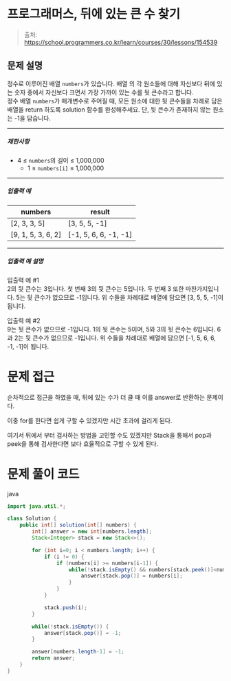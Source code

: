 # 프로그래머스, 뒤에 있는 큰 수 찾기

> 출처: https://school.programmers.co.kr/learn/courses/30/lessons/154539

## 문제 설명

정수로 이루어진 배열 `numbers`가 있습니다. 배열 의 각 원소들에 대해 자신보다 뒤에 있는 숫자 중에서 자신보다 크면서 가장 가까이 있는 수를 뒷 큰수라고 합니다.  
정수 배열 `numbers`가 매개변수로 주어질 때, 모든 원소에 대한 뒷 큰수들을 차례로 담은 배열을 return 하도록 solution 함수를 완성해주세요. 단, 뒷 큰수가 존재하지 않는 원소는 -1을 담습니다.

---

##### 제한사항

- 4 ≤ `numbers`의 길이 ≤ 1,000,000
  - 1 ≤ `numbers[i]` ≤ 1,000,000

---

##### 입출력 예

| numbers              | result                  |
| -------------------- | ----------------------- |
| \[2, 3, 3, 5\]       | \[3, 5, 5, -1\]         |
| \[9, 1, 5, 3, 6, 2\] | \[-1, 5, 6, 6, -1, -1\] |

---

##### 입출력 예 설명

입출력 예 #1  
2의 뒷 큰수는 3입니다. 첫 번째 3의 뒷 큰수는 5입니다. 두 번째 3 또한 마찬가지입니다. 5는 뒷 큰수가 없으므로 -1입니다. 위 수들을 차례대로 배열에 담으면 \[3, 5, 5, -1\]이 됩니다.

입출력 예 #2  
9는 뒷 큰수가 없으므로 -1입니다. 1의 뒷 큰수는 5이며, 5와 3의 뒷 큰수는 6입니다. 6과 2는 뒷 큰수가 없으므로 -1입니다. 위 수들을 차례대로 배열에 담으면 \[-1, 5, 6, 6, -1, -1\]이 됩니다.

# 문제 접근

순차적으로 접근을 하였을 때, 뒤에 있는 수가 더 클 때 이를 answer로 반환하는 문제이다.

이중 for를 한다면 쉽게 구할 수 있겠지만 시간 초과에 걸리게 된다.

여기서 뒤에서 부터 검사하는 방법을 고민할 수도 있겠지만 Stack을 통해서 pop과 peek을 통해 검사한다면 보다 효율적으로 구할 수 있게 된다.

# 문제 풀이 코드

java

```java
import java.util.*;

class Solution {
    public int[] solution(int[] numbers) {
        int[] answer = new int[numbers.length];
        Stack<Integer> stack = new Stack<>();

        for (int i=0; i < numbers.length; i++) {
            if (i != 0) {
                if (numbers[i] >= numbers[i-1]) {
				    while(!stack.isEmpty() && numbers[stack.peek()]<numbers[i]) {
					    answer[stack.pop()] = numbers[i];
				    }
                }
            }

            stack.push(i);
		}

		while(!stack.isEmpty()) {
			answer[stack.pop()] = -1;
		}

        answer[numbers.length-1] = -1;
        return answer;
    }
}
```
